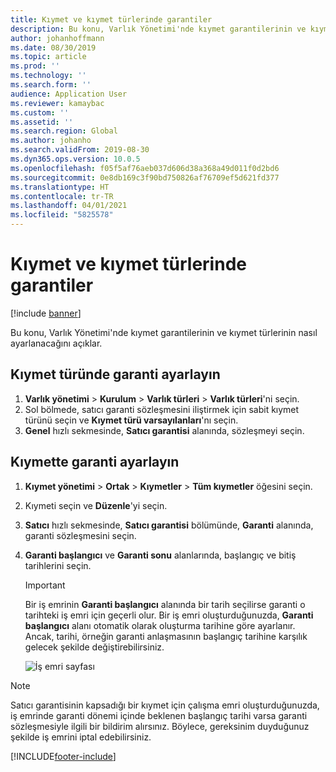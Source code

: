 ```yaml
---
title: Kıymet ve kıymet türlerinde garantiler
description: Bu konu, Varlık Yönetimi'nde kıymet garantilerinin ve kıymet türlerinin nasıl ayarlanacağını açıklar.
author: johanhoffmann
ms.date: 08/30/2019
ms.topic: article
ms.prod: ''
ms.technology: ''
ms.search.form: ''
audience: Application User
ms.reviewer: kamaybac
ms.custom: ''
ms.assetid: ''
ms.search.region: Global
ms.author: johanho
ms.search.validFrom: 2019-08-30
ms.dyn365.ops.version: 10.0.5
ms.openlocfilehash: f05f5af76aeb037d606d38a368a49d011f0d2bd6
ms.sourcegitcommit: 0e8db169c3f90bd750826af76709ef5d621fd377
ms.translationtype: HT
ms.contentlocale: tr-TR
ms.lasthandoff: 04/01/2021
ms.locfileid: "5825578"
---
```

# <a name="warranties-on-assets-and-asset-types"></a>Kıymet ve kıymet türlerinde garantiler

[!include [banner](../../includes/banner.md)]

 


Bu konu, Varlık Yönetimi'nde kıymet garantilerinin ve kıymet türlerinin nasıl ayarlanacağını açıklar.

## <a name="set-up-a-warranty-on-an-asset-type"></a>Kıymet türünde garanti ayarlayın

1. **Varlık yönetimi** \> **Kurulum** \> **Varlık türleri** \> **Varlık türleri**'ni seçin.
2. Sol bölmede, satıcı garanti sözleşmesini iliştirmek için sabit kıymet türünü seçin ve **Kıymet türü varsayılanları**'nı seçin.
3. **Genel** hızlı sekmesinde, **Satıcı garantisi** alanında, sözleşmeyi seçin.

## <a name="set-up-a-warranty-on-an-asset"></a>Kıymette garanti ayarlayın

1. **Kıymet yönetimi** \> **Ortak** \> **Kıymetler** \> **Tüm kıymetler** öğesini seçin.
2. Kıymeti seçin ve **Düzenle**'yi seçin.
3. **Satıcı** hızlı sekmesinde, **Satıcı garantisi** bölümünde, **Garanti** alanında, garanti sözleşmesini seçin.
4. **Garanti başlangıcı** ve **Garanti sonu** alanlarında, başlangıç ve bitiş tarihlerini seçin.

    > [!IMPORTANT]
    > Bir iş emrinin **Garanti başlangıcı** alanında bir tarih seçilirse garanti o tarihteki iş emri için geçerli olur. Bir iş emri oluşturduğunuzda, **Garanti başlangıcı** alanı otomatik olarak oluşturma tarihine göre ayarlanır. Ancak, tarihi, örneğin garanti anlaşmasının başlangıç tarihine karşılık gelecek şekilde değiştirebilirsiniz.
    >
    > ![İş emri sayfası](media/02-warranty.png)

> [!NOTE]
> Satıcı garantisinin kapsadığı bir kıymet için çalışma emri oluşturduğunuzda, iş emrinde garanti dönemi içinde beklenen başlangıç tarihi varsa garanti sözleşmesiyle ilgili bir bildirim alırsınız. Böylece, gereksinim duyduğunuz şekilde iş emrini iptal edebilirsiniz.


[!INCLUDE[footer-include](../../../includes/footer-banner.md)]